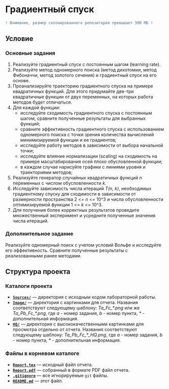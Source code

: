# Градиентный спуск

```diff
! Внимание, размер склонированного репозитория превышает 300 МБ !
```

## Условие

### Основные задания

1. Реализуйте градиентный спуск с постоянным шагом (learning rate).
2. Реализуйте метод одномерного поиска (метод дихотомии, метод Фибоначчи, метод золотого сечения) и градиентный спуск на его основе.
3. Проанализируйте траекторию градиентного спуска на примере квадратичных функций. Для этого придумайте две-три квадратичные функции от двух переменных, на которых работа методов будет отличаться.
4. Для каждой функции:
    * исследуйте сходимость градиентного спуска с постоянным шагом, сравните полученные результаты для выбранных функций;
    * сравните эффективность градиентного спуска с использованием одномерного поиска с точки зрения количества вычислений минимизируемой функции и ее градиентов;
    * исследуйте работу методов в зависимости от выбора начальной точки;
    * исследуйте влияние нормализации (scaling) на сходимость на примере масштабирования осей плохо обусловленной функции;
    * в каждом случае нарисуйте графики с линиями уровня и траекториями методов;
5. Реализуйте генератор случайных квадратичных функций *n* переменных с числом обусловленности *k*.
6. Исследуйте зависимость числа итераций *T(n, k)*, необходимых градиентному спуску для сходимости в зависимости от размерности пространства 2 <= *n* <= 10^3 и числа обусловленности оптимизируемой функции 1 <= *k* <= 10^3.
7. Для получения более корректных результатов проведите множественный эксперимент и усредните полученные значения числа итераций.

### Дополнительное задание

Реализуйте одномерный поиск с учетом условий Вольфе и исследуйте его эффективность. Сравните полученные результаты с реализованными ранее методами.

## Структура проекта

### Каталоги проекта

* [**`Sources/`**](Sources/) — директория с исходным кодом лабораторной работы.
* [**`Image/`**](Image/) — директория с картинками для отчета. Названия соответствуют следующему шаблону: *Ta_Fc_\*.png* или же *Ta_Pb_Fc_\*.png*, где *a* - номер задания, *b* - номер пункта, *\** - дополнительная информация.
* [**`HQ/`**](HQ/) — директория с высококачественными картинками для просмотра отдельно от отчета. Названия соответствуют следующему шаблону: *Ta_Pb_Fc_\*_HQ.png*, где *a* - номер задания, *b* - номер пункта, *\** - дополнительная информация.

### Файлы в корневом каталоге

* [**`Report.tex`**](Report.tex) — исходный файл отчета.
* [**`Report.pdf`**](Report.pdf) — собранный в формате PDF файл отчета.
* [**`.gitignore`**](.gitignore) — все игнорируемые `git` файлы.
* [**`README.md`**](README.md) — этот файл.
